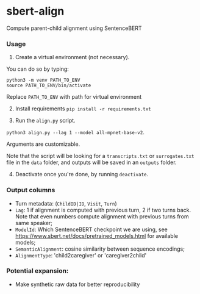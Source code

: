 # sbert-align
Compute parent-child alignment using SentenceBERT

### Usage
1. Create a virtual environment (not necessary).

You can do so by typing:

``` 
python3 -m venv PATH_TO_ENV
source PATH_TO_ENV/bin/activate
```
Replace `PATH_TO_ENV` with path for virtual environment

2. Install requirements
```pip install -r requirements.txt```

3. Run the `align.py` script.

`python3 align.py --lag 1 --model all-mpnet-base-v2`.

Arguments are customizable.

Note that the script will be looking for a `transcripts.txt` or `surrogates.txt` file in the `data` folder, and outputs will be saved in an `outputs` folder.

4. Deactivate once you're done, by running ```deactivate```.

### Output columns
- Turn metadata: (`ChildID|ID`, `Visit`, `Turn`)
- `Lag`: 1 if alignment is computed with previous turn, 2 if two turns back. Note that even numbers compute alignment with previous turns from same speaker;
- `ModelId`: Which SentenceBERT checkpoint we are using, see https://www.sbert.net/docs/pretrained_models.html for available models; 
- `SemanticAlignment`: cosine similarity between sequence encodings;
- `AlignmentType`: 'child2caregiver' or 'caregiver2child'

### Potential expansion:
- Make synthetic raw data for better reproducibility